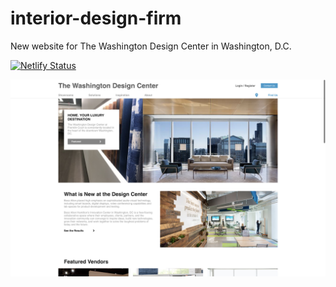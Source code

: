 # interior-design-firm

New website for The Washington Design Center in Washington, D.C.

[![Netlify Status](https://api.netlify.com/api/v1/badges/5ffab69d-7e7a-4a53-827c-1beafa0edc3a/deploy-status)](https://app.netlify.com/sites/washington-design-center/deploys)

![Landing Page](src/Assets/Images/LandingPage.png)
